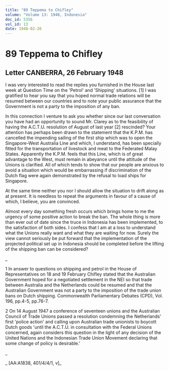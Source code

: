 ```yaml
---
title: "89 Teppema to Chifley"
volume: "Volume 13: 1948, Indonesia"
doc_id: 5356
vol_id: 13
date: 1948-02-26
---
```


# 89 Teppema to Chifley

## Letter CANBERRA, 26 February 1948

I was very interested to read the replies you furnished in the House last week at Question Time on the 'Petrol' and 'Shipping' situations. [1] I was gratified to hear you say that you hoped normal trade relations will be resumed between our countries and to note your public assurance that the Government is not a party to the imposition of any ban.

In this connection I venture to ask you whether since our last conversation you have had an opportunity to sound Mr. Clarey as to the feasibility of having the A.C.T.U. resolution of August of last year [2] rescinded? Your attention has perhaps been drawn to the statement that the K.P.M. has cancelled the impending sailing of the first ship which was to open the Singapore-West Australia Line and which, I understand, has been specially fitted for the transportation of livestock and meat to the Federated Malay States. Apparently the K.P.M. feels that this Line, which is of great advantage to the West, must remain in abeyance until the attitude of the Unions is clarified. All of which tends to show that our people are anxious to avoid a situation which would be embarrassing if discrimination of the Dutch flag were again demonstrated by the refusal to load ships for Singapore.

At the same time neither you nor I should allow the situation to drift along as at present. It is needless to repeat the arguments in favour of a cause of which, I believe, you are convinced.

Almost every day something fresh occurs which brings home to me the urgency of some positive action to break the ban. The whole thing is more than ever out of date since the truce in Indonesia has been implemented, to the satisfaction of both sides. I confess that I am at a loss to understand what the Unions really want and what they are waiting for now. Surely the view cannot seriously be put forward that the implementation of the projected political set up in Indonesia should be completed before the lifting of the shipping ban can be considered?

_

1 In answer to questions on shipping and petrol in the House of Representatives on 18 and 19 February Chifley stated that the Australian Government hoped for a negotiated settlement in the NEI so that trade between Australia and the Netherlands could be resumed and that the Australian Government was not a party to the imposition of the trade union bans on Dutch shipping. Commonwealth Parliamentary Debates (CPD), Vol. 196, pp.4-5, pp.76-7.

2 On 14 August 1947 a conference of seventeen unions and the Australian Council of Trade Unions passed a resolution condemning the Netherlands' first 'police action' and calling upon Australian trade unionists to boycott Dutch goods 'until the A.C.T.U. in consultation with the Federal Unions concerned, again considers this question in the light of any decision of the United Nations and the Indonesian Trade Union Movement declaring that some change of policy is desirable.'

_

_ [AA:A1838, 401/4/4/1, v]_
